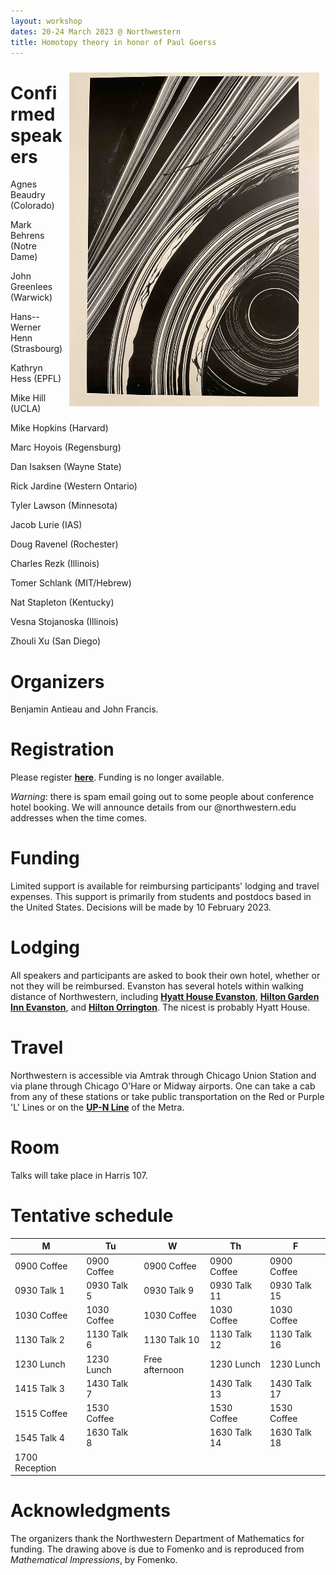 ```yaml
---
layout: workshop
dates: 20-24 March 2023 @ Northwestern
title: Homotopy theory in honor of Paul Goerss
---
```

<div style="display:none">
$
\newcommand\A{\mathrm{A}}
\newcommand\C{\mathrm{C}}
\newcommand\D{\mathrm{D}}
\newcommand\E{\mathrm{E}}
\newcommand\F{\mathrm{F}}
\newcommand\G{\mathrm{G}}
\newcommand\H{\mathrm{H}}
\newcommand\h{\mathrm{h}}
\newcommand\K{\mathrm{K}}
\newcommand\L{\mathrm{L}}
\newcommand\M{\mathrm{M}}
\newcommand\t{\mathrm{t}}
\newcommand{\bA}{\mathbf{A}}
\newcommand{\bG}{\mathbf{G}}
\newcommand{\bH}{\mathbf{H}}
\newcommand{\bT}{\mathbf{T}}
\newcommand{\bW}{\mathbf{W}}
\newcommand{\Gm}{\bG_m}
\newcommand\Ascr{\mathcal{A}}
\newcommand\Cscr{\mathcal{C}}
\newcommand\Dscr{\mathcal{D}}
\newcommand\Escr{\mathcal{E}}
\newcommand\Kscr{\mathcal{K}}
\newcommand\Lscr{\mathcal{L}}
\newcommand\Oscr{\mathcal{O}}
\newcommand\Perfscr{\mathcal{P}\mathrm{erf}}
\newcommand\Acscr{\mathcal{A}\mathrm{c}}
\newcommand\heart{\heartsuit}
\newcommand\cn{\mathrm{cn}}
\newcommand\op{\mathrm{op}}
\newcommand\gr{\mathrm{gr}}
\newcommand\Gr{\mathrm{Gr}}
\newcommand\fil{\mathrm{fil}}
\newcommand\Ho{\mathrm{Ho}}
\newcommand\dR{\mathrm{dR}}
\newcommand\HH{\mathrm{HH}}
\newcommand\HC{\mathrm{HC}}
\newcommand\HP{\mathrm{HP}}
\newcommand\TC{\mathrm{TC}}
\newcommand\TP{\mathrm{TP}}
\newcommand{\bMap}{\mathbf{Map}}
\newcommand{\End}{\mathrm{End}}
\newcommand{\Mod}{\mathrm{Mod}}
\newcommand{\coMod}{\mathrm{coMod}}
\newcommand{\Fun}{\mathrm{Fun}}
\newcommand{\bMap}{\mathbf{Map}}
\newcommand\bE{\mathbf{E}}
\newcommand\bZ{\mathbf{Z}}
\newcommand\bAM{\mathbf{AM}}
\newcommand\bLM{\mathbf{LM}}
\newcommand\Spec{\mathrm{Spec}}
\newcommand\CAlg{\mathrm{CAlg}}
\newcommand\aCAlg{\mathfrak{a}\CAlg}
\newcommand\dCAlg{\mathfrak{d}\CAlg}
$
</div>


<img style="float: right; padding: 10px" width="400" src="../assets/jpg/fomenko-26.jpg">

# Confirmed speakers

Agnes Beaudry (Colorado)

Mark Behrens (Notre Dame)

John Greenlees (Warwick)

Hans--Werner Henn (Strasbourg)

Kathryn Hess (EPFL)

Mike Hill (UCLA)

Mike Hopkins (Harvard)

Marc Hoyois (Regensburg)

Dan Isaksen (Wayne State)

Rick Jardine (Western Ontario)

Tyler Lawson (Minnesota)

Jacob Lurie (IAS)

Doug Ravenel (Rochester)    

Charles Rezk (Illinois)

Tomer Schlank (MIT/Hebrew)

Nat Stapleton (Kentucky)

Vesna Stojanoska (Illinois)

Zhouli Xu (San Diego)

# Organizers

Benjamin Antieau and John Francis.

# Registration

Please register **[here](https://sites.math.northwestern.edu/homotopy-theory-registration/)**.
Funding is no longer available.

*Warning*: there is spam email going out to some people about conference hotel booking. 
We will announce details from our @northwestern.edu addresses when the time comes.

# Funding

Limited support is available for reimbursing participants' lodging and travel expenses.
This support is primarily from students and postdocs based in the United States.
Decisions will be made by 10 February 2023.

# Lodging

All speakers and participants are asked to book their own hotel, whether or not they will be
reimbursed.
Evanston has several hotels within walking distance of Northwestern, including
**[Hyatt House Evanston](https://www.hyatt.com/en-US/hotel/illinois/hyatt-house-chicago-evanston/chixe?src=corp_lclb_gmb_seo_chixe)**,
**[Hilton Garden Inn Evanston](https://www.hilton.com/en/hotels/ordevgi-hilton-garden-inn-chicago-north-shore-evanston/)**, and
**[Hilton Orrington](https://www.hilton.com/en/hotels/ordoehf-hilton-orrington-evanston/)**.
The nicest is probably Hyatt House.

# Travel

Northwestern is accessible via Amtrak through Chicago Union Station and via plane through Chicago O'Hare or
Midway airports. One can take a cab from any of these stations or take public transportation on the Red or
Purple 'L' Lines or on the **[UP-N
Line](https://ridertools.metrarail.com/maps-schedules/train-lines/UP-N)** of the Metra.

# Room

Talks will take place in Harris 107.

# Tentative schedule

|M|Tu|W|Th|F|
|-|--|-|--|-|
|0900 Coffee|0900 Coffee|0900 Coffee|0900 Coffee|0900 Coffee|
|0930 Talk 1|0930 Talk 5|0930 Talk 9|0930 Talk 11|0930 Talk 15|
|1030 Coffee|1030 Coffee|1030 Coffee|1030 Coffee|1030 Coffee|
|1130 Talk 2|1130 Talk 6|1130 Talk 10|1130 Talk 12|1130 Talk 16|
|1230 Lunch|1230 Lunch|Free afternoon|1230 Lunch|1230 Lunch|
|1415 Talk 3|1430 Talk 7||1430 Talk 13|1430 Talk 17|
|1515 Coffee|1530 Coffee||1530 Coffee|1530 Coffee|
|1545 Talk 4|1630 Talk 8||1630 Talk 14|1630 Talk 18|
|1700 Reception|






# Acknowledgments

The organizers thank the Northwestern Department of Mathematics for funding.
The drawing above is due to Fomenko and is reproduced from *Mathematical
Impressions*, by Fomenko.
